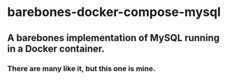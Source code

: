 # barebones-docker-compose-mysql
## A barebones implementation of MySQL running in a Docker container.
### There are many like it, but this one is mine.
